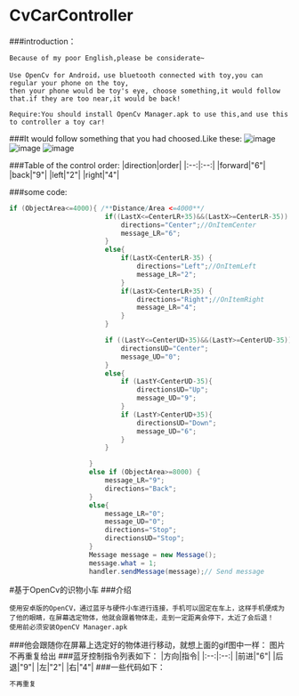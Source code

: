 # CvCarController
###introduction：
```
Because of my poor English,please be considerate~

Use OpenCv for Android，use bluetooth connected with toy,you can regular your phone on the toy,
then your phone would be toy's eye, choose something,it would follow that.if they are too near,it would be back!

Require:You should install OpenCv Manager.apk to use this,and use this to controller a toy car!
```

###It would follow something that you had choosed.Like these:
![image](https://github.com/Ken-u/NewCvCarController/tree/master/gif/1.gif )
![image](https://github.com/Ken-u/NewCvCarController/tree/master/gif/2.gif )
![image](https://github.com/Ken-u/NewCvCarController/tree/master/gif/3.gif )

###Table of the control order:
|direction|order|
|:--:|:--:|
|forward|"6"|
|back|"9"|
|left|"2"|
|right|"4"|


  
     
###some code:

```java
if (ObjectArea<=4000){ /**Distance/Area <=4000**/
                        if((LastX<=CenterLR+35)&&(LastX>=CenterLR-35)) {
                            directions="Center";//OnItemCenter
                            message_LR="6";
                        }
                        else{
                            if(LastX<CenterLR-35) {
                                directions="Left";//OnItemLeft
                                message_LR="2";
                            }
                            if(LastX>CenterLR+35) {
                                directions="Right";//OnItemRight
                                message_LR="4";
                            }
                        }

                        if ((LastY<=CenterUD+35)&&(LastY>=CenterUD-35)){
                            directionsUD="Center";
                            message_UD="0";
                        }
                        else{
                            if (LastY<CenterUD-35){
                                directionsUD="Up";
                                message_UD="9";
                            }
                            if (LastY>CenterUD+35){
                                directionsUD="Down";
                                message_UD="6";
                            }
                        }

                    }
                    else if (ObjectArea>=8000) {
                        message_LR="9";
                        directions="Back";
                    }
                    else{
                        message_LR="0";
                        message_UD="0";
                        directions="Stop";
                        directionsUD="Stop";
                    }
                    Message message = new Message();
                    message.what = 1;
                    handler.sendMessage(message);// Send message
```

#基于OpenCv的识物小车
###介绍
```
使用安卓版的OpenCV，通过蓝牙与硬件小车进行连接，手机可以固定在车上，这样手机便成为了他的眼睛，在屏幕选定物体，他就会跟着物体走，走到一定距离会停下，太近了会后退！
使用前必须安装OpenCV Manager.apk
```
###他会跟随你在屏幕上选定好的物体进行移动，就想上面的gif图中一样：
图片不再重复给出
###蓝牙控制指令列表如下：
|方向|指令|
|:--:|:--:|
|前进|"6"|
|后退|"9"|
|左|"2"|
|右|"4"|
###一些代码如下：
```java
不再重复
```
